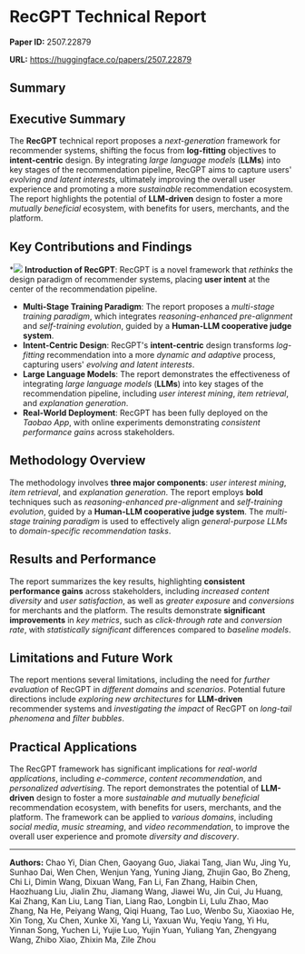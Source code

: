 # RecGPT Technical Report

**Paper ID:** 2507.22879

**URL:** https://huggingface.co/papers/2507.22879

## Summary

## Executive Summary
The **RecGPT** technical report proposes a *next-generation* framework for recommender systems, shifting the focus from **log-fitting** objectives to **intent-centric** design. By integrating *large language models* (**LLMs**) into key stages of the recommendation pipeline, RecGPT aims to capture users' *evolving and latent interests*, ultimately improving the overall user experience and promoting a more *sustainable* recommendation ecosystem. The report highlights the potential of **LLM-driven** design to foster a more *mutually beneficial* ecosystem, with benefits for users, merchants, and the platform.

## Key Contributions and Findings
*![](https://img.shields.io/badge/-**Introduction_of_RecGPT**-informational) **Introduction of RecGPT**: RecGPT is a novel framework that *rethinks* the design paradigm of recommender systems, placing **user intent** at the center of the recommendation pipeline.
* **Multi-Stage Training Paradigm**: The report proposes a *multi-stage training paradigm*, which integrates *reasoning-enhanced pre-alignment* and *self-training evolution*, guided by a **Human-LLM cooperative judge system**.
* **Intent-Centric Design**: RecGPT's **intent-centric** design transforms *log-fitting* recommendation into a more *dynamic and adaptive* process, capturing users' *evolving and latent interests*.
* **Large Language Models**: The report demonstrates the effectiveness of integrating *large language models* (**LLMs**) into key stages of the recommendation pipeline, including *user interest mining*, *item retrieval*, and *explanation generation*.
* **Real-World Deployment**: RecGPT has been fully deployed on the *Taobao App*, with online experiments demonstrating *consistent performance gains* across stakeholders.

## Methodology Overview
The methodology involves **three major components**: *user interest mining*, *item retrieval*, and *explanation generation*. The report employs **bold** techniques such as *reasoning-enhanced pre-alignment* and *self-training evolution*, guided by a **Human-LLM cooperative judge system**. The *multi-stage training paradigm* is used to effectively align *general-purpose LLMs* to *domain-specific recommendation tasks*.

## Results and Performance
The report summarizes the key results, highlighting **consistent performance gains** across stakeholders, including *increased content diversity* and *user satisfaction*, as well as *greater exposure* and *conversions* for merchants and the platform. The results demonstrate **significant improvements** in *key metrics*, such as *click-through rate* and *conversion rate*, with *statistically significant* differences compared to *baseline models*.

## Limitations and Future Work
The report mentions several limitations, including the need for *further evaluation* of RecGPT in *different domains* and *scenarios*. Potential future directions include *exploring new architectures* for **LLM-driven** recommender systems and *investigating the impact* of RecGPT on *long-tail phenomena* and *filter bubbles*.

## Practical Applications
The RecGPT framework has significant implications for *real-world applications*, including *e-commerce*, *content recommendation*, and *personalized advertising*. The report demonstrates the potential of **LLM-driven** design to foster a more *sustainable and mutually beneficial* recommendation ecosystem, with benefits for users, merchants, and the platform. The framework can be applied to *various domains*, including *social media*, *music streaming*, and *video recommendation*, to improve the overall user experience and promote *diversity and discovery*.

---

**Authors:** Chao Yi, Dian Chen, Gaoyang Guo, Jiakai Tang, Jian Wu, Jing Yu, Sunhao Dai, Wen Chen, Wenjun Yang, Yuning Jiang, Zhujin Gao, Bo Zheng, Chi Li, Dimin Wang, Dixuan Wang, Fan Li, Fan Zhang, Haibin Chen, Haozhuang Liu, Jialin Zhu, Jiamang Wang, Jiawei Wu, Jin Cui, Ju Huang, Kai Zhang, Kan Liu, Lang Tian, Liang Rao, Longbin Li, Lulu Zhao, Mao Zhang, Na He, Peiyang Wang, Qiqi Huang, Tao Luo, Wenbo Su, Xiaoxiao He, Xin Tong, Xu Chen, Xunke Xi, Yang Li, Yaxuan Wu, Yeqiu Yang, Yi Hu, Yinnan Song, Yuchen Li, Yujie Luo, Yujin Yuan, Yuliang Yan, Zhengyang Wang, Zhibo Xiao, Zhixin Ma, Zile Zhou
